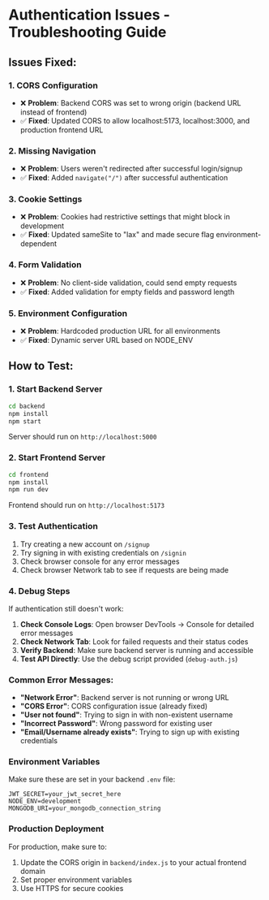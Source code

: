 # Authentication Issues - Troubleshooting Guide

## Issues Fixed:

### 1. CORS Configuration
- ❌ **Problem**: Backend CORS was set to wrong origin (backend URL instead of frontend)
- ✅ **Fixed**: Updated CORS to allow localhost:5173, localhost:3000, and production frontend URL

### 2. Missing Navigation
- ❌ **Problem**: Users weren't redirected after successful login/signup
- ✅ **Fixed**: Added `navigate("/")` after successful authentication

### 3. Cookie Settings
- ❌ **Problem**: Cookies had restrictive settings that might block in development
- ✅ **Fixed**: Updated sameSite to "lax" and made secure flag environment-dependent

### 4. Form Validation
- ❌ **Problem**: No client-side validation, could send empty requests
- ✅ **Fixed**: Added validation for empty fields and password length

### 5. Environment Configuration
- ❌ **Problem**: Hardcoded production URL for all environments
- ✅ **Fixed**: Dynamic server URL based on NODE_ENV

## How to Test:

### 1. Start Backend Server
```bash
cd backend
npm install
npm start
```
Server should run on `http://localhost:5000`

### 2. Start Frontend Server
```bash
cd frontend
npm install
npm run dev
```
Frontend should run on `http://localhost:5173`

### 3. Test Authentication
1. Try creating a new account on `/signup`
2. Try signing in with existing credentials on `/signin`
3. Check browser console for any error messages
4. Check browser Network tab to see if requests are being made

### 4. Debug Steps

If authentication still doesn't work:

1. **Check Console Logs**: Open browser DevTools → Console for detailed error messages
2. **Check Network Tab**: Look for failed requests and their status codes
3. **Verify Backend**: Make sure backend server is running and accessible
4. **Test API Directly**: Use the debug script provided (`debug-auth.js`)

### Common Error Messages:

- **"Network Error"**: Backend server is not running or wrong URL
- **"CORS Error"**: CORS configuration issue (already fixed)
- **"User not found"**: Trying to sign in with non-existent username
- **"Incorrect Password"**: Wrong password for existing user
- **"Email/Username already exists"**: Trying to sign up with existing credentials

### Environment Variables

Make sure these are set in your backend `.env` file:
```
JWT_SECRET=your_jwt_secret_here
NODE_ENV=development
MONGODB_URI=your_mongodb_connection_string
```

### Production Deployment

For production, make sure to:
1. Update the CORS origin in `backend/index.js` to your actual frontend domain
2. Set proper environment variables
3. Use HTTPS for secure cookies
